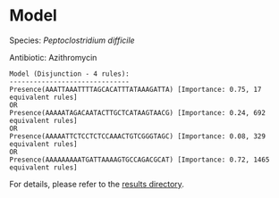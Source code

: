 
# Model

Species: *Peptoclostridium difficile*

Antibiotic: Azithromycin

```
Model (Disjunction - 4 rules):
------------------------------
Presence(AAATTAAATTTTAGCACATTTATAAAGATTA) [Importance: 0.75, 17 equivalent rules]
OR
Presence(AAAAATAGACAATACTTGCTCATAAGTAACG) [Importance: 0.24, 692 equivalent rules]
OR
Presence(AAAAATTCTCCTCTCCAAACTGTCGGGTAGC) [Importance: 0.08, 329 equivalent rules]
OR
Presence(AAAAAAAAATGATTAAAAGTGCCAGACGCAT) [Importance: 0.72, 1465 equivalent rules]

```

For details, please refer to the [results directory](../../../../../results/scm_b/peptoclostridium%20difficile/azithromycin/repeat_7/).

